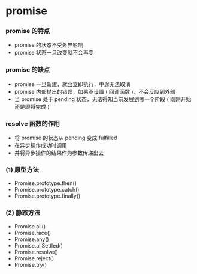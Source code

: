 # promise

### promise 的特点

- promise 的状态不受外界影响
- promise 状态一旦改变就不会再变

### promise 的缺点

- promise 一旦新建，就会立即执行，中途无法取消
- promise 内部抛出的错误，如果不设置 ( 回调函数 )，不会反应到外部
- 当 promise 处于 pending 状态，无法得知当前发展到哪一个阶段 ( 刚刚开始还是即将完成 )

### resolve 函数的作用

- 将 promise 的状态从 pending 变成 fulfilled
- 在异步操作成功时调用
- 并将异步操作的结果作为参数传递出去

### (1) 原型方法

- Promise.prototype.then()
- Promise.prototype.catch()
- Promise.prototype.finally()

### (2) 静态方法

- Promise.all()
- Promise.race()
- Promise.any()
- Promise.allSettled()
- Promise.resolve()
- Promise.reject()
- Promise.try()

